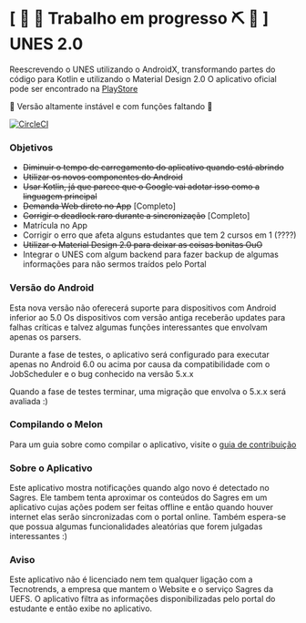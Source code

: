 # \[ 🚧 🔧 Trabalho em progresso ⛏ 👷 \] UNES 2.0 
Reescrevendo o UNES utilizando o AndroidX, transformando partes do código para Kotlin e utilizando o Material Design 2.0
O aplicativo oficial pode ser encontrado na [PlayStore](https://play.google.com/store/apps/details?id=com.forcetower.uefs)

🛑 Versão altamente instável e com funções faltando 🛑

[![CircleCI](https://circleci.com/gh/ForceTower/Melon.svg?style=svg)](https://circleci.com/gh/ForceTower/Melon/tree/development)

### Objetivos
* ~~Diminuir o tempo de carregamento do aplicativo quando está abrindo~~
* ~~Utilizar os novos componentes do Android~~
* ~~Usar Kotlin, já que parece que o Google vai adotar isso como a linguagem principal~~
* ~~Demanda Web direto no App~~ [Completo]
* ~~Corrigir o deadlock raro durante a sincronização~~ [Completo]
* Matrícula no App
* Corrigir o erro que afeta alguns estudantes que tem 2 cursos em 1 (????)
* ~~Utilizar o Material Design 2.0 para deixar as coisas bonitas OuO~~
* Integrar o UNES com algum backend para fazer backup de algumas informações para não sermos traídos pelo Portal

### Versão do Android
Esta nova versão não oferecerá suporte para dispositivos com Android inferior ao 5.0
Os dispositivos com versão antiga receberão updates para falhas críticas e talvez algumas funções interessantes que envolvam apenas os parsers.

Durante a fase de testes, o aplicativo será configurado para executar apenas no Android 6.0 ou acima por causa da compatibilidade com o JobScheduler e o bug conhecido na versão 5.x.x

Quando a fase de testes terminar, uma migração que envolva o 5.x.x será avaliada :)

### Compilando o Melon
Para um guia sobre como compilar o aplicativo, visite o [guia de contribuição](https://github.com/ForceTower/Melon/blob/development/CONTRIBUTING.md#preparação-do-projeto-unes-melon)

### Sobre o Aplicativo
Este aplicativo mostra notificações quando algo novo é detectado no Sagres.
Ele tambem tenta aproximar os conteúdos do Sagres em um aplicativo cujas ações podem ser feitas offline e então quando houver internet elas serão sincronizadas com o portal online. Também espera-se que possua algumas funcionalidades aleatórias que forem julgadas interessantes :)

### Aviso
Este aplicativo não é licenciado nem tem qualquer ligação com a Tecnotrends, a empresa que mantem o Website e o serviço Sagres da UEFS. O aplicativo filtra as informações disponibilizadas pelo portal do estudante e então exibe no aplicativo.
